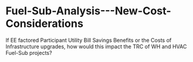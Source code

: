 # Fuel-Sub-Analysis---New-Cost-Considerations
If EE factored Participant Utility Bill Savings Benefits or the Costs of Infrastructure upgrades, how would this impact the TRC of WH and HVAC Fuel-Sub projects?

